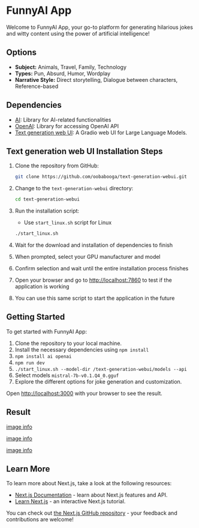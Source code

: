 # FunnyAI App

Welcome to FunnyAI App, your go-to platform for generating hilarious jokes and witty content using the power of artificial intelligence!


## Options

- **Subject:** Animals, Travel, Family, Technology
- **Types:** Pun, Absurd, Humor, Wordplay
- **Narrative Style:** Direct storytelling, Dialogue between characters, Reference-based

## Dependencies

- [AI](https://www.npmjs.com/package/ai): Library for AI-related functionalities
- [OpenAI](https://www.npmjs.com/package/openai): Library for accessing OpenAI API
- [Text generation web UI](https://github.com/oobabooga/text-generation-webui?tab=readme-ov-file#how-to-install): A Gradio web UI for Large Language Models.

## Text generation web UI Installation Steps

1. Clone the repository from GitHub:

   ```bash
   git clone https://github.com/oobabooga/text-generation-webui.git
   ```

2. Change to the `text-generation-webui` directory:

   ```bash
   cd text-generation-webui
   ```

3. Run the installation script:

   * Use `start_linux.sh` script for Linux

   ```bash
   ./start_linux.sh
   ```

4. Wait for the download and installation of dependencies to finish

5. When prompted, select your GPU manufacturer and model

6. Confirm selection and wait until the entire installation process finishes

7. Open your browser and go to <http://localhost:7860> to test if the application is working

8. You can use this same script to start the application in the future


## Getting Started

To get started with FunnyAI App:

1. Clone the repository to your local machine.
2. Install the necessary dependencies using ``` npm install ```
3. ``` npm install ai openai ```
4. ``` npm run dev ``` 
5. ```./start_linux.sh --model-dir /text-generation-webui/models --api ```
6. Select models ``` mistral-7b-v0.1.Q4_0.gguf ``` 
7. Explore the different options for joke generation and customization.

Open [http://localhost:3000](http://localhost:3000) with your browser to see the result.

## Result 

[image info](images/week2-01.png)

[image info](images/week2-01.png)

[image info](images/result-week2.png)
## Learn More

To learn more about Next.js, take a look at the following resources:

- [Next.js Documentation](https://nextjs.org/docs) - learn about Next.js features and API.
- [Learn Next.js](https://nextjs.org/learn) - an interactive Next.js tutorial.

You can check out [the Next.js GitHub repository](https://github.com/vercel/next.js/) - your feedback and contributions are welcome!

